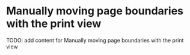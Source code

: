 # Manually moving page boundaries with the print view

TODO: add content for Manually moving page boundaries with the print view
